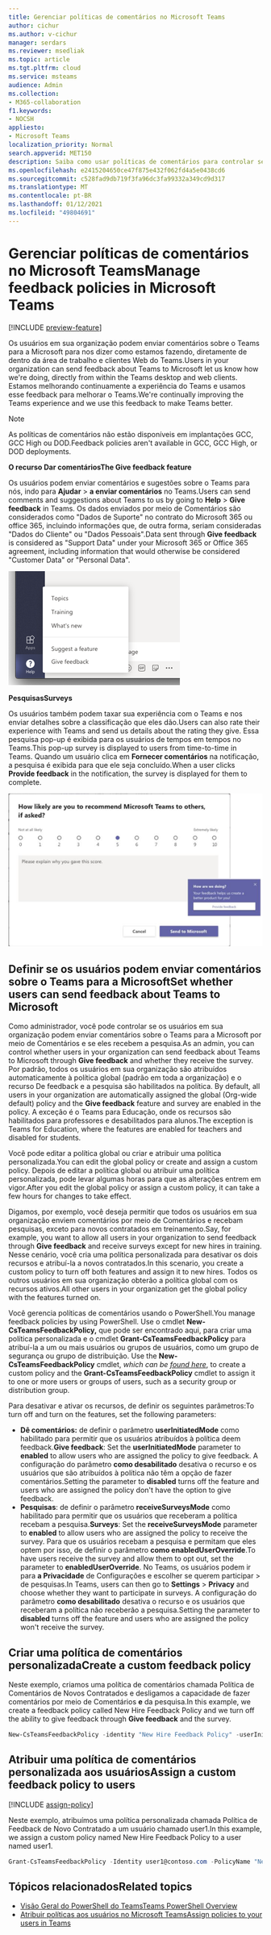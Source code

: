 ```yaml
---
title: Gerenciar políticas de comentários no Microsoft Teams
author: cichur
ms.author: v-cichur
manager: serdars
ms.reviewer: msedliak
ms.topic: article
ms.tgt.pltfrm: cloud
ms.service: msteams
audience: Admin
ms.collection:
- M365-collaboration
f1.keywords:
- NOCSH
appliesto:
- Microsoft Teams
localization_priority: Normal
search.appverid: MET150
description: Saiba como usar políticas de comentários para controlar se os usuários do Teams em sua organização podem enviar comentários sobre o Teams para a Microsoft.
ms.openlocfilehash: e2415204650ce47f875e432f062fd4a5e0438cd6
ms.sourcegitcommit: c528fad9db719f3fa96dc3fa99332a349cd9d317
ms.translationtype: MT
ms.contentlocale: pt-BR
ms.lasthandoff: 01/12/2021
ms.locfileid: "49804691"
---
```

# <a name="manage-feedback-policies-in-microsoft-teams"></a><span data-ttu-id="f6c3c-103">Gerenciar políticas de comentários no Microsoft Teams</span><span class="sxs-lookup"><span data-stu-id="f6c3c-103">Manage feedback policies in Microsoft Teams</span></span>

[!INCLUDE [preview-feature](includes/preview-feature.md)]

<span data-ttu-id="f6c3c-104">Os usuários em sua organização podem enviar comentários sobre o Teams para a Microsoft para nos dizer como estamos fazendo, diretamente de dentro da área de trabalho e clientes Web do Teams.</span><span class="sxs-lookup"><span data-stu-id="f6c3c-104">Users in your organization can send feedback about Teams to Microsoft let us know how we're doing, directly from within the Teams desktop and web clients.</span></span> <span data-ttu-id="f6c3c-105">Estamos melhorando continuamente a experiência do Teams e usamos esse feedback para melhorar o Teams.</span><span class="sxs-lookup"><span data-stu-id="f6c3c-105">We're continually improving the Teams experience and we use this feedback to make Teams better.</span></span>

> [!NOTE]
> <span data-ttu-id="f6c3c-106">As políticas de comentários não estão disponíveis em implantações GCC, GCC High ou DOD.</span><span class="sxs-lookup"><span data-stu-id="f6c3c-106">Feedback policies aren't available in GCC, GCC High, or DOD deployments.</span></span>

<span data-ttu-id="f6c3c-107">**O recurso Dar comentários**</span><span class="sxs-lookup"><span data-stu-id="f6c3c-107">**The Give feedback feature**</span></span>

<span data-ttu-id="f6c3c-108">Os usuários podem enviar comentários e sugestões sobre o Teams para nós, indo para **Ajudar**  >  **a enviar comentários** no Teams.</span><span class="sxs-lookup"><span data-stu-id="f6c3c-108">Users can send comments and suggestions about Teams to us by going to **Help** > **Give feedback** in Teams.</span></span> <span data-ttu-id="f6c3c-109">Os dados  enviados por meio de Comentários são considerados como "Dados de Suporte" no contrato do Microsoft 365 ou office 365, incluindo informações que, de outra forma, seriam consideradas "Dados do Cliente" ou "Dados Pessoais".</span><span class="sxs-lookup"><span data-stu-id="f6c3c-109">Data sent through **Give feedback** is considered as "Support Data" under your Microsoft 365 or Office 365 agreement, including information that would otherwise be considered "Customer Data" or "Personal Data".</span></span>

![Captura de tela da opção Dar comentários no Teams](media/manage-feedback-policies-in-teams-give-feedback.png)

<span data-ttu-id="f6c3c-111">**Pesquisas**</span><span class="sxs-lookup"><span data-stu-id="f6c3c-111">**Surveys**</span></span>

<span data-ttu-id="f6c3c-112">Os usuários também podem taxar sua experiência com o Teams e nos enviar detalhes sobre a classificação que eles dão.</span><span class="sxs-lookup"><span data-stu-id="f6c3c-112">Users can also rate their experience with Teams and send us details about the rating they give.</span></span> <span data-ttu-id="f6c3c-113">Essa pesquisa pop-up é exibida para os usuários de tempos em tempos no Teams.</span><span class="sxs-lookup"><span data-stu-id="f6c3c-113">This pop-up survey is displayed to users from time-to-time in Teams.</span></span> <span data-ttu-id="f6c3c-114">Quando um usuário clica em **Fornecer comentários** na notificação, a pesquisa é exibida para que ele seja concluído.</span><span class="sxs-lookup"><span data-stu-id="f6c3c-114">When a user clicks **Provide feedback** in the notification, the survey is displayed for them to complete.</span></span>

![Captura de tela da notificação e do formulário da pesquisa no Teams](media/manage-feedback-policies-in-teams-survey.png)

## <a name="set-whether-users-can-send-feedback-about-teams-to-microsoft"></a><span data-ttu-id="f6c3c-116">Definir se os usuários podem enviar comentários sobre o Teams para a Microsoft</span><span class="sxs-lookup"><span data-stu-id="f6c3c-116">Set whether users can send feedback about Teams to Microsoft</span></span>

<span data-ttu-id="f6c3c-117">Como administrador, você pode controlar se os usuários em sua  organização podem enviar comentários sobre o Teams para a Microsoft por meio de Comentários e se eles recebem a pesquisa.</span><span class="sxs-lookup"><span data-stu-id="f6c3c-117">As an admin, you can control whether users in your organization can send feedback about Teams to Microsoft through **Give feedback** and whether they receive the survey.</span></span> <span data-ttu-id="f6c3c-118">Por padrão, todos os usuários em sua organização são atribuídos automaticamente à política global (padrão em toda a organização) e o recurso De feedback e a pesquisa são habilitados na política. </span><span class="sxs-lookup"><span data-stu-id="f6c3c-118">By default, all users in your organization are automatically assigned the global (Org-wide default) policy and the **Give feedback** feature and survey are enabled in the policy.</span></span> <span data-ttu-id="f6c3c-119">A exceção é o Teams para Educação, onde os recursos são habilitados para professores e desabilitados para alunos.</span><span class="sxs-lookup"><span data-stu-id="f6c3c-119">The exception is Teams for Education, where the features are enabled for teachers and disabled for students.</span></span>

<span data-ttu-id="f6c3c-120">Você pode editar a política global ou criar e atribuir uma política personalizada.</span><span class="sxs-lookup"><span data-stu-id="f6c3c-120">You can edit the global policy or create and assign a custom policy.</span></span> <span data-ttu-id="f6c3c-121">Depois de editar a política global ou atribuir uma política personalizada, pode levar algumas horas para que as alterações entrem em vigor.</span><span class="sxs-lookup"><span data-stu-id="f6c3c-121">After you edit the global policy or assign a custom policy, it can take a few hours for changes to take effect.</span></span>

<span data-ttu-id="f6c3c-122">Digamos, por exemplo, você deseja permitir que todos  os usuários em sua organização enviem comentários por meio de Comentários e recebam pesquisas, exceto para novos contratados em treinamento.</span><span class="sxs-lookup"><span data-stu-id="f6c3c-122">Say, for example, you want to allow all users in your organization to send feedback through **Give feedback** and receive surveys except for new hires in training.</span></span> <span data-ttu-id="f6c3c-123">Nesse cenário, você cria uma política personalizada para desativar os dois recursos e atribuí-la a novos contratados.</span><span class="sxs-lookup"><span data-stu-id="f6c3c-123">In this scenario, you create a custom policy to turn off both features and assign it to new hires.</span></span> <span data-ttu-id="f6c3c-124">Todos os outros usuários em sua organização obterão a política global com os recursos ativos.</span><span class="sxs-lookup"><span data-stu-id="f6c3c-124">All other users in your organization get the global policy with the features turned on.</span></span>  

<span data-ttu-id="f6c3c-125">Você gerencia políticas de comentários usando o PowerShell.</span><span class="sxs-lookup"><span data-stu-id="f6c3c-125">You manage feedback policies by using PowerShell.</span></span> <span data-ttu-id="f6c3c-126">Use o cmdlet **New-CsTeamsFeedbackPolicy,** que pode ser encontrado aqui, para criar uma política personalizada e o cmdlet **Grant-CsTeamsFeedbackPolicy** para atribuí-la a um ou mais usuários ou grupos de usuários, como um grupo de segurança ou grupo de distribuição. *[](https://docs.microsoft.com/office365/enterprise/powershell/manage-skype-for-business-online-with-office-365-powershell)*</span><span class="sxs-lookup"><span data-stu-id="f6c3c-126">Use the **New-CsTeamsFeedbackPolicy** cmdlet, *which can be [found here](https://docs.microsoft.com/office365/enterprise/powershell/manage-skype-for-business-online-with-office-365-powershell)*, to create a custom policy and the **Grant-CsTeamsFeedbackPolicy** cmdlet to assign it to one or more users or groups of users, such as a security group or distribution group.</span></span>

<span data-ttu-id="f6c3c-127">Para desativar e ativar os recursos, de definir os seguintes parâmetros:</span><span class="sxs-lookup"><span data-stu-id="f6c3c-127">To turn off and turn on the features, set the following parameters:</span></span>

 - <span data-ttu-id="f6c3c-128">**Dê comentários:** de definir o parâmetro  **userInitiatedMode** como habilitado para permitir que os usuários atribuídos à política deem feedback.</span><span class="sxs-lookup"><span data-stu-id="f6c3c-128">**Give feedback**: Set the **userInitiatedMode** parameter to **enabled** to allow users who are assigned the policy to give feedback.</span></span> <span data-ttu-id="f6c3c-129">A configuração do parâmetro **como desabilitado** desativa o recurso e os usuários que são atribuídos à política não têm a opção de fazer comentários.</span><span class="sxs-lookup"><span data-stu-id="f6c3c-129">Setting the parameter to **disabled** turns off the feature and users who are assigned the policy don't have the option to give feedback.</span></span>
 - <span data-ttu-id="f6c3c-130">**Pesquisas**: de definir o parâmetro  **receiveSurveysMode** como habilitado para permitir que os usuários que receberam a política recebam a pesquisa.</span><span class="sxs-lookup"><span data-stu-id="f6c3c-130">**Surveys**: Set the **receiveSurveysMode** parameter to **enabled** to allow users who are assigned the policy to receive the survey.</span></span> <span data-ttu-id="f6c3c-131">Para que os usuários recebam a pesquisa e permitam que eles optem por isso, de definir o parâmetro **como enabledUserOverride**.</span><span class="sxs-lookup"><span data-stu-id="f6c3c-131">To have users receive the survey and allow them to opt out, set the parameter to **enabledUserOverride**.</span></span> <span data-ttu-id="f6c3c-132">No Teams, os usuários podem ir para **a Privacidade** de Configurações e escolher se querem participar  >   de pesquisas.</span><span class="sxs-lookup"><span data-stu-id="f6c3c-132">In Teams, users can then go to **Settings** > **Privacy** and choose whether they want to participate in surveys.</span></span> <span data-ttu-id="f6c3c-133">A configuração do parâmetro **como desabilitado** desativa o recurso e os usuários que receberam a política não receberão a pesquisa.</span><span class="sxs-lookup"><span data-stu-id="f6c3c-133">Setting the parameter to **disabled** turns off the feature and users who are assigned the policy won't receive the survey.</span></span>

## <a name="create-a-custom-feedback-policy"></a><span data-ttu-id="f6c3c-134">Criar uma política de comentários personalizada</span><span class="sxs-lookup"><span data-stu-id="f6c3c-134">Create a custom feedback policy</span></span>

<span data-ttu-id="f6c3c-135">Neste exemplo, criamos uma política de comentários chamada Política de Comentários de Novos Contratados e desligamos a capacidade de fazer comentários por meio de Comentários **e** da pesquisa.</span><span class="sxs-lookup"><span data-stu-id="f6c3c-135">In this example, we create a feedback policy called New Hire Feedback Policy and we turn off the ability to give feedback through **Give feedback** and the survey.</span></span>

```PowerShell
New-CsTeamsFeedbackPolicy -identity "New Hire Feedback Policy" -userInitiatedMode disabled -receiveSurveysMode disabled
```

## <a name="assign-a-custom-feedback-policy-to-users"></a><span data-ttu-id="f6c3c-136">Atribuir uma política de comentários personalizada aos usuários</span><span class="sxs-lookup"><span data-stu-id="f6c3c-136">Assign a custom feedback policy to users</span></span>

[!INCLUDE [assign-policy](includes/assign-policy.md)]

<span data-ttu-id="f6c3c-137">Neste exemplo, atribuímos uma política personalizada chamada Política de Feedback de Novo Contratado a um usuário chamado user1.</span><span class="sxs-lookup"><span data-stu-id="f6c3c-137">In this example, we assign a custom policy named New Hire Feedback Policy to a user named user1.</span></span>

```PowerShell
Grant-CsTeamsFeedbackPolicy -Identity user1@contoso.com -PolicyName "New Hire Feedback Policy"
```

## <a name="related-topics"></a><span data-ttu-id="f6c3c-138">Tópicos relacionados</span><span class="sxs-lookup"><span data-stu-id="f6c3c-138">Related topics</span></span>

- [<span data-ttu-id="f6c3c-139">Visão Geral do PowerShell do Teams</span><span class="sxs-lookup"><span data-stu-id="f6c3c-139">Teams PowerShell Overview</span></span>](teams-powershell-overview.md)
- [<span data-ttu-id="f6c3c-140">Atribuir políticas aos usuários no Microsoft Teams</span><span class="sxs-lookup"><span data-stu-id="f6c3c-140">Assign policies to your users in Teams</span></span>](assign-policies.md)